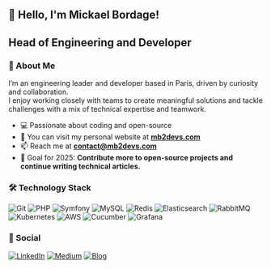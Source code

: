 ## 👋 Hello, I'm Mickael Bordage!

## Head of Engineering and Developer

### 🚀 About Me

I’m an engineering leader and developer based in Paris, driven by curiosity and collaboration.  
I enjoy working closely with teams to create meaningful solutions and tackle challenges with a mix of technical expertise and teamwork.

- 💻 Passionate about coding and open-source
- 🔭 You can visit my personal website at **[mb2devs.com](https://mb2devs.com)**
- 📫 Reach me at **[contact@mb2devs.com](mailto:contact@mb2devs.com)**
- 🎯 Goal for 2025: **Contribute more to open-source projects and continue writing technical articles.**

### 🛠 Technology Stack

![Git](https://img.shields.io/badge/Git-F05032?style=for-the-badge&logo=git&logoColor=white)
![PHP](https://img.shields.io/badge/PHP-777BB4?style=for-the-badge&logo=php&logoColor=white)
![Symfony](https://img.shields.io/badge/Symfony-000000?style=for-the-badge&logo=symfony&logoColor=white)
![MySQL](https://img.shields.io/badge/MySQL-4479A1?style=for-the-badge&logo=mysql&logoColor=white)
![Redis](https://img.shields.io/badge/Redis-DC382D?style=for-the-badge&logo=redis&logoColor=white)
![Elasticsearch](https://img.shields.io/badge/Elasticsearch-005571?style=for-the-badge&logo=elasticsearch&logoColor=white)
![RabbitMQ](https://img.shields.io/badge/RabbitMQ-FF6600?style=for-the-badge&logo=rabbitmq&logoColor=white)
![Kubernetes](https://img.shields.io/badge/Kubernetes-326CE5?style=for-the-badge&logo=kubernetes&logoColor=white)
![AWS](https://img.shields.io/badge/AWS-232F3E?style=for-the-badge&logo=amazon-aws&logoColor=white)
![Cucumber](https://img.shields.io/badge/Cucumber-23D96C?style=for-the-badge&logo=cucumber&logoColor=white)
![Grafana](https://img.shields.io/badge/Grafana-F46800?style=for-the-badge&logo=grafana&logoColor=white)

### 🔗 Social

[![LinkedIn](https://img.shields.io/badge/LinkedIn-0A66C2?style=for-the-badge&logo=linkedin&logoColor=white)](https://www.linkedin.com/in/mickael-bordage-030811134/)
[![Medium](https://img.shields.io/badge/Medium-000000?style=for-the-badge&logo=medium&logoColor=white)](https://medium.com/@bordage.mickael)
[![Blog](https://img.shields.io/badge/Blog-7611a6?style=for-the-badge&logo=dev.to&logoColor=white)](https://www.mb2devs.com/blog/)
